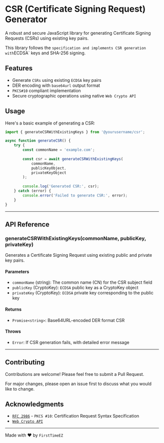# CSR (Certificate Signing Request) Generator

A robust and secure JavaScript library for generating Certificate Signing Requests (CSRs) using existing key pairs. 

This library follows the ` specification and implements CSR generation with `ECDSA` keys and SHA-256 signing.

## Features

- Generate `CSRs` using existing `ECDSA` key pairs
- DER encoding with `base64url` output format
- `PKCS#10` compliant implementation
- Secure cryptographic operations using native `Web Crypto API`

## Usage

Here's a basic example of generating a CSR:

```javascript
import { generateCSRWithExistingKeys } from '@yourusername/csr';

async function generateCSR() {
    try {
        const commonName = 'example.com';
        
        const csr = await generateCSRWithExistingKeys(
            commonName,
            publicKeyObject,
            privateKeyObject
        );
        
        console.log('Generated CSR:', csr);
    } catch (error) {
        console.error('Failed to generate CSR:', error);
    }
}
```

-----------------------

## API Reference

### generateCSRWithExistingKeys(commonName, publicKey, privateKey)

Generates a Certificate Signing Request using existing public and private key pairs.

#### Parameters

- `commonName` (string): The common name (CN) for the CSR subject field
- `publicKey` (CryptoKey): `ECDSA` public key as a CryptoKey object
- `privateKey` (CryptoKey): `ECDSA` private key corresponding to the public key

#### Returns

- `Promise<string>`: Base64URL-encoded DER format CSR

#### Throws

- `Error`: If CSR generation fails, with detailed error message

-----------------------

## Contributing

Contributions are welcome! Please feel free to submit a Pull Request. 

For major changes, please open an issue first to discuss what you would like to change.

## Acknowledgments

- [`RFC 2986`](https://tools.ietf.org/html/rfc2986) - `PKCS #10`: Certification Request Syntax Specification
- [`Web Crypto API`](https://developer.mozilla.org/en-US/docs/Web/API/Web_Crypto_API)

---

Made with ❤️ by `FirstTimeEZ`